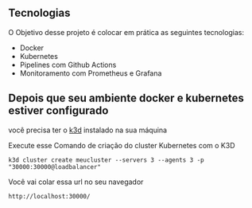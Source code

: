 ## Tecnologias

O Objetivo desse projeto é colocar em prática as seguintes tecnologias:

- Docker
- Kubernetes
- Pipelines com Github Actions
- Monitoramento com Prometheus e Grafana

## Depois que seu ambiente docker e kubernetes estiver configurado

você precisa ter o <a href="https://community.chocolatey.org/packages/k3d" target="_blank">k3d</a> instalado na sua máquina

Execute esse Comando de criação do cluster Kubernetes com o K3D

```
k3d cluster create meucluster --servers 3 --agents 3 -p "30000:30000@loadbalancer"
```

Você vai colar essa url no seu navegador
```
http://localhost:30000/
```


